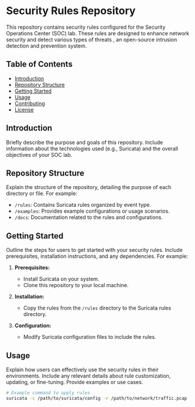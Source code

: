 
# Security Rules Repository

This repository contains security rules configured for the Security Operations Center (SOC) lab. These rules are designed to enhance network security and detect various types of threats , an open-source intrusion detection and prevention system.

## Table of Contents

- [Introduction](#introduction)
- [Repository Structure](#repository-structure)
- [Getting Started](#getting-started)
- [Usage](#usage)
- [Contributing](#contributing)
- [License](#license)

## Introduction

Briefly describe the purpose and goals of this repository. Include information about the technologies used (e.g., Suricata) and the overall objectives of your SOC lab.

## Repository Structure

Explain the structure of the repository, detailing the purpose of each directory or file. For example:

- `/rules`: Contains Suricata rules organized by event type.
- `/examples`: Provides example configurations or usage scenarios.
- `/docs`: Documentation related to the rules and configurations.

## Getting Started

Outline the steps for users to get started with your security rules. Include prerequisites, installation instructions, and any dependencies. For example:

1. **Prerequisites:**
   - Install Suricata on your system.
   - Clone this repository to your local machine.

2. **Installation:**
   - Copy the rules from the `/rules` directory to the Suricata rules directory.

3. **Configuration:**
   - Modify Suricata configuration files to include the rules.

## Usage

Explain how users can effectively use the security rules in their environments. Include any relevant details about rule customization, updating, or fine-tuning. Provide examples or use cases.

```bash
# Example command to apply rules
suricata -c /path/to/suricata/config -r /path/to/network/traffic.pcap
